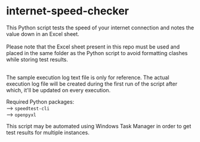 # internet-speed-checker

This Python script tests the speed of your internet connection and notes the value down in an Excel sheet.<br><br>
Please note that the Excel sheet present in this repo must be used and placed in the same folder as the Python script to avoid formatting clashes while storing test results.<br><br>

The sample execution log text file is only for reference. The actual execution log file will be created during the first run of the script after which, it'll be updated on every execution.

Required Python packages:<br>
--> `speedtest-cli`<br>
--> `openpyxl`

This script may be automated using Windows Task Manager in order to get test results for multiple instances.
